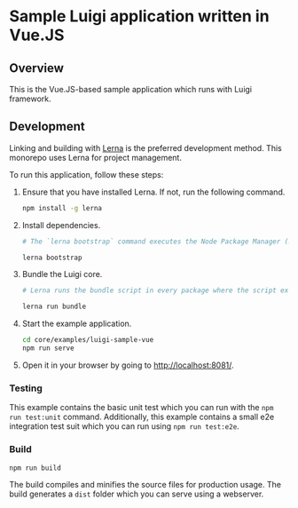 # Sample Luigi application written in Vue.JS

## Overview

This is the Vue.JS-based sample application which runs with Luigi framework.

## Development

Linking and building with [Lerna](https://lernajs.io/) is the preferred development method. This monorepo uses Lerna for project management. 

To run this application, follow these steps:

1. Ensure that you have installed Lerna. If not, run the following command.
    
    ```bash
    npm install -g lerna
    ```

2. Install dependencies.
    ```bash
    # The `lerna bootstrap` command executes the Node Package Manager (NPM) installation and links cross-dependencies.

    lerna bootstrap
    ```

3. Bundle the Luigi core.
    ```bash
    # Lerna runs the bundle script in every package where the script exists and was referenced in the lerna.json.

    lerna run bundle
    ```
    
4. Start the example application.
    ```bash
    cd core/examples/luigi-sample-vue
    npm run serve
    ```
    
5. Open it in your browser by going to [http://localhost:8081/](http://localhost:8081/).

### Testing

This example contains the basic unit test which you can run with the `npm run test:unit` command.
Additionally, this example contains a small e2e integration test suit which you can run using `npm run test:e2e`.

### Build

```
npm run build
```

The build compiles and minifies the source files for production usage.
The build generates a `dist` folder which you can serve using a webserver.
